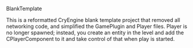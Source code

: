 BlankTemplate

This is a reformatted CryEngine blank template project that removed all networking code, and simplified the GamePlugin and Player files. Player is no longer spawned; instead, you create an entity in the level and add the CPlayerComponent to it and take control of that when play is started.
